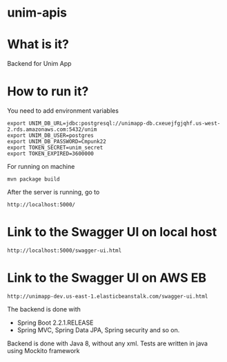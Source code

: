 unim-apis
==========================

# What is it?

Backend for Unim App

# How to run it?

You need to add environment variables

    export UNIM_DB_URL=jdbc:postgresql://unimapp-db.cxeuejfgjqhf.us-west-2.rds.amazonaws.com:5432/unim
    export UNIM_DB_USER=postgres
    export UNIM_DB_PASSWORD=Cmpunk22
    export TOKEN_SECRET=unim_secret
    export TOKEN_EXPIRED=3600000 

For running on machine

    mvn package build

After the server is running, go to

```
http://localhost:5000/
```

# Link to the Swagger UI on local host

```
http://localhost:5000/swagger-ui.html
```

# Link to the Swagger UI on AWS EB

```
http://unimapp-dev.us-east-1.elasticbeanstalk.com/swagger-ui.html
```

The backend is done with
- Spring Boot 2.2.1.RELEASE
- Spring MVC, Spring Data JPA, Spring security and so on.



Backend is done with Java 8, without any xml. Tests are written in java using Mockito framework
